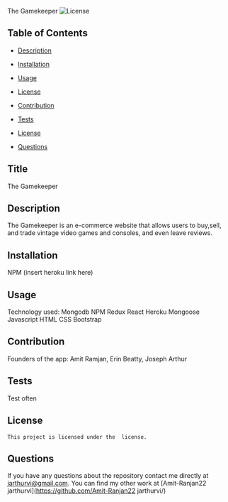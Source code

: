 The Gamekeeper
  ![License](https://img.shields.io/badge/License--blue.svg)
  ## Table of Contents

  * [Description](#description)

  * [Installation](#installation)

  * [Usage](#usage)

 * [License](#license) 

  * [Contribution](#contribution)

  * [Tests](#tests)

  * [License](#license)

  * [Questions](#questions)


## Title
The Gamekeeper

## Description
The Gamekeeper is an e-commerce website that allows users to buy,sell, and trade vintage video games and consoles, and even leave reviews.

## Installation
NPM (insert heroku link here)

## Usage 
Technology used: 
Mongodb 
NPM 
Redux 
React 
Heroku 
Mongoose 
Javascript 
HTML 
CSS 
Bootstrap

## Contribution
Founders of the app: Amit Ramjan, Erin Beatty, Joseph Arthur

## Tests
Test often 

## License
    This project is licensed under the  license.


## Questions 

If you have any questions about the repository contact me directly at jarthurvi@gmail.com.
You can find my other work at [Amit-Ranjan22 jarthurvi](https://github.com/Amit-Ranjan22 jarthurvi/)
